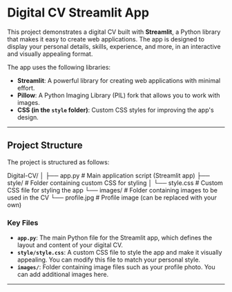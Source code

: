 # Digital CV Streamlit App

This project demonstrates a digital CV built with **Streamlit**, a Python library that makes it easy to create web applications. The app is designed to display your personal details, skills, experience, and more, in an interactive and visually appealing format.

The app uses the following libraries:

- **Streamlit**: A powerful library for creating web applications with minimal effort.
- **Pillow**: A Python Imaging Library (PIL) fork that allows you to work with images.
- **CSS (in the `style` folder)**: Custom CSS styles for improving the app's design.

---

## Project Structure

The project is structured as follows:

Digital-CV/
│
├── app.py          # Main application script (Streamlit app)
├── style/          # Folder containing custom CSS for styling
│   └── style.css   # Custom CSS file for styling the app
└── images/         # Folder containing images to be used in the CV
    └── profile.jpg # Profile image (can be replaced with your own)



### Key Files

- **`app.py`**: The main Python file for the Streamlit app, which defines the layout and content of your digital CV.
- **`style/style.css`**: A custom CSS file to style the app and make it visually appealing. You can modify this file to match your personal style.
- **`images/`**: Folder containing image files such as your profile photo. You can add additional images here.

---


